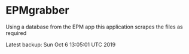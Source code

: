 # EPMgrabber
Using a database from the EPM app this application scrapes the files as required


Latest backup: Sun Oct 6 13:05:01 UTC 2019

